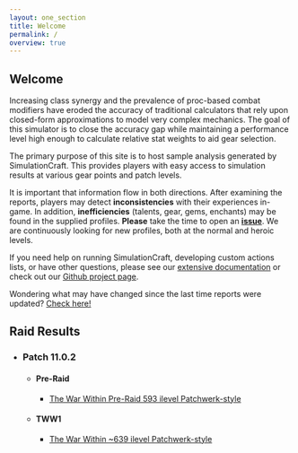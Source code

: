 ```yaml
---
layout: one_section
title: Welcome
permalink: /
overview: true
---
```

## Welcome

Increasing class synergy and the prevalence of proc-based combat modifiers have eroded the accuracy of traditional
calculators that rely upon closed-form approximations to model very complex mechanics. The goal of this simulator is
to close the accuracy gap while maintaining a performance level high enough to calculate relative stat weights to aid
gear selection.

The primary purpose of this site is to host sample analysis generated by SimulationCraft. This provides players with
easy access to simulation results at various gear points and patch levels.

It is important that information flow in both directions. After examining the reports, players may detect
**inconsistencies** with their experiences in-game. In addition, <b>inefficiencies</b> (talents, gear,
gems, enchants) may be found in the supplied profiles. <b>Please</b> take the time to open an
[**issue**](https://github.com/simulationcraft/simc/issues). We are continuously looking for new profiles,
both at the normal and heroic levels.

If you need help on running SimulationCraft, developing custom actions lists, or have other questions, please see our
[extensive documentation](https://github.com/simulationcraft/simc/wiki/StartersGuide) or check out our [Github project page](https://github.com/simulationcraft/simc).

Wondering what may have changed since the last time reports were updated? [Check here!](https://github.com/simulationcraft/simc/commits/thewarwithin)

<h2 class="toggle open">Raid Results</h2>
<div class="toggle-content">
  <ul>
    <li>
      <h3>Patch 11.0.2</h3>
      <ul>
        <li>
          <h4>Pre-Raid</h4>
          <ul>
            <li><a href="{{ site.url }}/reports/PR_Raid.html">The War Within Pre-Raid 593 ilevel Patchwerk-style</a></li>
          </ul>
        </li>
        <li>
          <h4>TWW1</h4>
          <ul>
            <li><a href="{{ site.url }}/reports/TWW1_Raid.html">The War Within ~639 ilevel Patchwerk-style</a></li>
          </ul>
        </li>
      </ul>
    </li>
  </ul>
</div>
